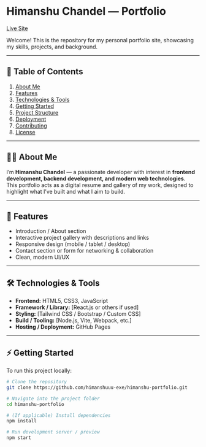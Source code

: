 # Himanshu Chandel — Portfolio

[Live Site](https://himanshuuu-exe.github.io/himanshu-portfolio/)  

Welcome! This is the repository for my personal portfolio site, showcasing my skills, projects, and background.

---

## 📌 Table of Contents

1. [About Me](#about-me)  
2. [Features](#features)  
3. [Technologies & Tools](#technologies--tools)  
4. [Getting Started](#getting-started)  
5. [Project Structure](#project-structure)  
6. [Deployment](#deployment)  
7. [Contributing](#contributing)  
8. [License](#license)

---

## 👨‍💻 About Me

I’m **Himanshu Chandel** — a passionate developer with interest in **frontend development, backend development, and modern web technologies**.  
This portfolio acts as a digital resume and gallery of my work, designed to highlight what I’ve built and what I aim to build.

---

## 🚀 Features

- Introduction / About section  
- Interactive project gallery with descriptions and links  
- Responsive design (mobile / tablet / desktop)  
- Contact section or form for networking & collaboration  
- Clean, modern UI/UX  

---

## 🛠 Technologies & Tools

- **Frontend:** HTML5, CSS3, JavaScript  
- **Framework / Library:** [React.js or others if used]  
- **Styling:** [Tailwind CSS / Bootstrap / Custom CSS]  
- **Build / Tooling:** [Node.js, Vite, Webpack, etc.]  
- **Hosting / Deployment:** GitHub Pages  

---

## ⚡ Getting Started

To run this project locally:

```bash
# Clone the repository
git clone https://github.com/himanshuuu-exe/himanshu-portfolio.git

# Navigate into the project folder
cd himanshu-portfolio

# (If applicable) Install dependencies
npm install

# Run development server / preview
npm start

